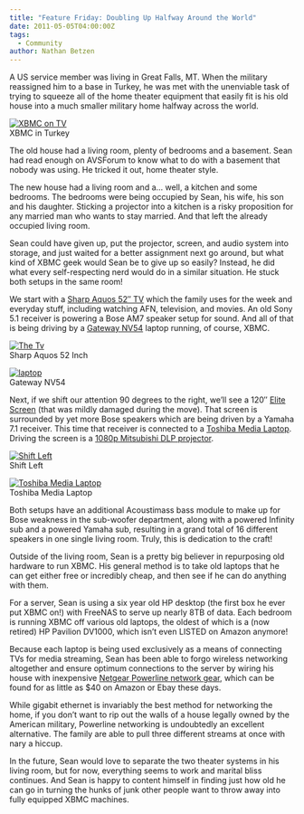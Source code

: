 ```yaml
---
title: "Feature Friday: Doubling Up Halfway Around the World"
date: 2011-05-05T04:00:00Z
tags:
  - Community
author: Nathan Betzen
---
```


A US service member was living in Great Falls, MT. When the military reassigned him to a base in Turkey, he was met with the unenviable task of trying to squeeze all of the home theater equipment that easily fit is his old house into a much smaller military home halfway across the world.

[![XBMC on TV](/images/blog/SDC13695-300x225.jpeg "XBMC on TV")](/images/blog/SDC13695.jpeg)  
 XBMC in Turkey

The old house had a living room, plenty of bedrooms and a basement. Sean had read enough on AVSForum to know what to do with a basement that nobody was using. He tricked it out, home theater style.

The new house had a living room and a… well, a kitchen and some bedrooms. The bedrooms were being occupied by Sean, his wife, his son and his daughter. Sticking a projector into a kitchen is a risky proposition for any married man who wants to stay married. And that left the already occupied living room.

Sean could have given up, put the projector, screen, and audio system into storage, and just waited for a better assignment next go around, but what kind of XBMC geek would Sean be to give up so easily? Instead, he did what every self-respecting nerd would do in a similar situation. He stuck both setups in the same room!

We start with a [Sharp Aquos 52″ TV](https://www.amazon.com/gp/product/B003B5NFPI/ref=as_li_ss_tl?ie=UTF8&tag=thfefi02-20&linkCode=as2&camp=217145&creative=399349&creativeASIN=B003B5NFPI "Sharp Aquos") which the family uses for the week and everyday stuff, including watching AFN, television, and movies. An old Sony 5.1 receiver is powering a Bose AM7 speaker setup for sound. And all of that is being driving by a [Gateway NV54](https://www.amazon.com/gp/product/B004G6005E/ref=as_li_ss_tl?ie=UTF8&tag=thfefi02-20&linkCode=as2&camp=217145&creative=399349&creativeASIN=B004G6005E "Gateway NV") laptop running, of course, XBMC.

[![The Tv](/images/blog/SDC13714-300x225.jpeg "Sharp Aquos 52 Inch")](/images/blog/SDC13714.jpeg)  
 Sharp Aquos 52 Inch

[![laptop](/images/blog/SDC13705-300x225.jpeg "laptop")](/images/blog/SDC13705.jpeg)  
 Gateway NV54

Next, if we shift our attention 90 degrees to the right, we’ll see a 120″ [Elite Screen](https://www.amazon.com/gp/product/B00366S0UW/ref=as_li_ss_tl?ie=UTF8&tag=thfefi02-20&linkCode=as2&camp=217145&creative=399349&creativeASIN=B00366S0UW "Elite Screen") (that was mildly damaged during the move). That screen is surrounded by yet more Bose speakers which are being driven by a Yamaha 7.1 receiver. This time that receiver is connected to a [Toshiba Media Laptop](https://www.amazon.com/gp/product/B004GEBQ18/ref=as_li_ss_tl?ie=UTF8&tag=thfefi02-20&linkCode=as2&camp=217145&creative=399349&creativeASIN=B004GEBQ18 "Toshiba Media Laptop"). Driving the screen is a [1080p Mitsubishi DLP projector](https://www.amazon.com/gp/product/B0044UF0PM/ref=as_li_ss_tl?ie=UTF8&tag=thfefi02-20&linkCode=as2&camp=217145&creative=399349&creativeASIN=B0044UF0PM "DLP Projector").

[![Shift Left](/images/blog/SDC13708-300x225.jpeg "Shift Left")](/images/blog/SDC13708.jpeg)  
 Shift Left

[![Toshiba Media Laptop](/images/blog/SDC13701-300x225.jpeg "Toshiba Media Laptop")](/images/blog/SDC13701.jpeg)  
 Toshiba Media Laptop

Both setups have an additional Acoustimass bass module to make up for Bose weakness in the sub-woofer department, along with a powered Infinity sub and a powered Yamaha sub, resulting in a grand total of 16 different speakers in one single living room. Truly, this is dedication to the craft!

Outside of the living room, Sean is a pretty big believer in repurposing old hardware to run XBMC. His general method is to take old laptops that he can get either free or incredibly cheap, and then see if he can do anything with them.

For a server, Sean is using a six year old HP desktop (the first box he ever put XBMC on!) with FreeNAS to serve up nearly 8TB of data. Each bedroom is running XBMC off various old laptops, the oldest of which is a (now retired) HP Pavilion DV1000, which isn’t even LISTED on Amazon anymore!

Because each laptop is being used exclusively as a means of connecting TVs for media streaming, Sean has been able to forgo wireless networking altogether and ensure optimum connections to the server by wiring his house with inexpensive [Netgear Powerline network gear](https://www.amazon.com/gp/product/B001AZUTCS/ref=as_li_ss_tl?ie=UTF8&tag=thfefi02-20&linkCode=as2&camp=217145&creative=399349&creativeASIN=B001AZUTCS "Netgear Powerline"), which can be found for as little as $40 on Amazon or Ebay these days.

While gigabit ethernet is invariably the best method for networking the home, if you don’t want to rip out the walls of a house legally owned by the American military, Powerline networking is undoubtedly an excellent alternative. The family are able to pull three different streams at once with nary a hiccup.

In the future, Sean would love to separate the two theater systems in his living room, but for now, everything seems to work and marital bliss continues. And Sean is happy to content himself in finding just how old he can go in turning the hunks of junk other people want to throw away into fully equipped XBMC machines.
